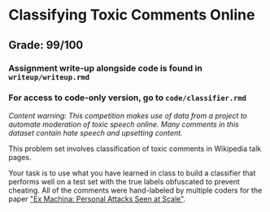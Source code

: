 #  Classifying Toxic Comments Online

## Grade: 99/100

### Assignment write-up alongside code is found in `writeup/writeup.rmd`
### For access to code-only version, go to `code/classifier.rmd`

*Content warning: This competition makes use of data from a project to automate moderation of toxic speech online. Many comments in this dataset contain hate speech and upsetting content.*

This problem set involves classification of toxic comments in Wikipedia talk pages.

Your task is to use what you have learned in class to build a classifier that performs well on a test set with the true labels obfuscated to prevent cheating. All of the comments were hand-labeled by multiple coders for the paper ["Ex Machina: Personal Attacks Seen at Scale"](https://arxiv.org/abs/1610.08914).